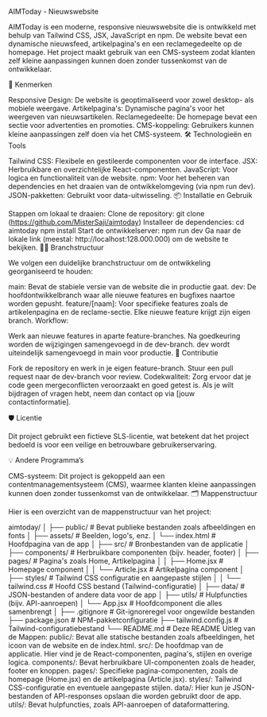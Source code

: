 AIMToday - Nieuwswebsite

AIMToday is een moderne, responsive nieuwswebsite die is ontwikkeld met behulp van Tailwind CSS, JSX, JavaScript en npm. De website bevat een dynamische nieuwsfeed, artikelpagina's en een reclamegedeelte op de homepage. Het project maakt gebruik van een CMS-systeem zodat klanten zelf kleine aanpassingen kunnen doen zonder tussenkomst van de ontwikkelaar.

🌟 Kenmerken

Responsive Design: De website is geoptimaliseerd voor zowel desktop- als mobiele weergave.
Artikelpagina's: Dynamische pagina's voor het weergeven van nieuwsartikelen.
Reclamegedeelte: De homepage bevat een sectie voor advertenties en promoties.
CMS-koppeling: Gebruikers kunnen kleine aanpassingen zelf doen via het CMS-systeem.
🛠️ Technologieën en Tools

Tailwind CSS: Flexibele en gestileerde componenten voor de interface.
JSX: Herbruikbare en overzichtelijke React-componenten.
JavaScript: Voor logica en functionaliteit van de website.
npm: Voor het beheren van dependencies en het draaien van de ontwikkelomgeving (via npm run dev).
JSON-pakketten: Gebruikt voor data-uitwisseling.
📦 Installatie en Gebruik

Stappen om lokaal te draaien:
Clone de repository:
git clone (https://github.com/MisterSaji/aimtoday)
Installeer de dependencies:
cd aimtoday
npm install
Start de ontwikkelserver:
npm run dev
Ga naar de lokale link (meestal: http://localhost:128.000.000) om de website te bekijken.
🧑‍💻 Branchstructuur

We volgen een duidelijke branchstructuur om de ontwikkeling georganiseerd te houden:

main: Bevat de stabiele versie van de website die in productie gaat.
dev: De hoofdontwikkelbranch waar alle nieuwe features en bugfixes naartoe worden gepusht.
feature/[naam]: Voor specifieke features zoals de artikelenpagina en de reclame-sectie. Elke nieuwe feature krijgt zijn eigen branch.
Workflow:

Werk aan nieuwe features in aparte feature-branches.
Na goedkeuring worden de wijzigingen samengevoegd in de dev-branch.
dev wordt uiteindelijk samengevoegd in main voor productie.
🤝 Contributie

Fork de repository en werk in je eigen feature-branch.
Stuur een pull request naar de dev-branch voor review.
Codekwaliteit: Zorg ervoor dat je code geen mergeconflicten veroorzaakt en goed getest is.
Als je wilt bijdragen of vragen hebt, neem dan contact op via [jouw contactinformatie].

🛡️ Licentie

Dit project gebruikt een fictieve SLS-licentie, wat betekent dat het project bedoeld is voor een veilige en betrouwbare gebruikerservaring.

💡 Andere Programma’s

CMS-systeem: Dit project is gekoppeld aan een contentmanagementsysteem (CMS), waarmee klanten kleine aanpassingen kunnen doen zonder tussenkomst van de ontwikkelaar.
🗂️ Mappenstructuur

Hier is een overzicht van de mappenstructuur van het project:

aimtoday/
│
├── public/                # Bevat publieke bestanden zoals afbeeldingen en fonts
│   ├── assets/            # Beelden, logo's, enz.
│   └── index.html         # Hoofdpagina van de app
│
├── src/                   # Bronbestanden van de applicatie
│   ├── components/        # Herbruikbare componenten (bijv. header, footer)
│   ├── pages/             # Pagina's zoals Home, Artikelpagina
│   │   ├── Home.jsx       # Homepage component
│   │   └── Article.jsx    # Artikelpagina component
│   ├── styles/            # Tailwind CSS configuratie en aangepaste stijlen
│   │   └── tailwind.css   # Hoofd CSS bestand (Tailwind-configuratie)
│   ├── data/              # JSON-bestanden of andere data voor de app
│   ├── utils/             # Hulpfuncties (bijv. API-aanroepen)
│   └── App.jsx            # Hoofdcomponent die alles samenbrengt
│
├── .gitignore             # Git-ignoreregel voor ongewilde bestanden
├── package.json           # NPM-pakketconfiguratie
├── tailwind.config.js     # Tailwind-configuratiebestand
└── README.md              # Deze README
Uitleg van de Mappen:
public/: Bevat alle statische bestanden zoals afbeeldingen, het icoon van de website en de index.html.
src/: De hoofdmap van de applicatie. Hier vind je de React-componenten, pagina's, stijlen en overige logica.
components/: Bevat herbruikbare UI-componenten zoals de header, footer en knoppen.
pages/: Specifieke pagina-componenten, zoals de homepage (Home.jsx) en de artikelpagina (Article.jsx).
styles/: Tailwind CSS-configuratie en eventuele aangepaste stijlen.
data/: Hier kun je JSON-bestanden of API-responses opslaan die worden gebruikt door de app.
utils/: Bevat hulpfuncties, zoals API-aanroepen of dataformattering.
